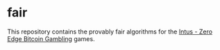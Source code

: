# fair

This repository contains the provably fair algorithms for the [Intus - Zero Edge Bitcoin Gambling](https://intus.co/) games.

